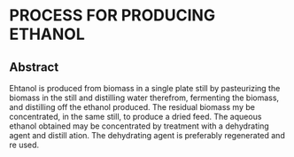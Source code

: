 # PROCESS FOR PRODUCING ETHANOL

## Abstract
Ehtanol is produced from biomass in a single plate still by pasteurizing the biomass in the still and distilling water therefrom, fermenting the biomass, and distilling off the ethanol produced. The residual biomass my be concentrated, in the same still, to produce a dried feed. The aqueous ethanol obtained may be concentrated by treatment with a dehydrating agent and distill ation. The dehydrating agent is preferably regenerated and re used.